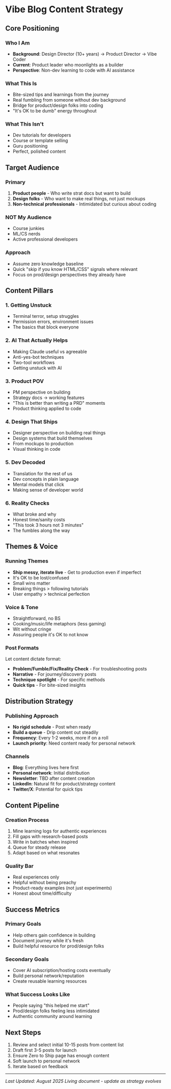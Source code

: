 # Vibe Blog Content Strategy

## Core Positioning

### Who I Am
- **Background**: Design Director (10+ years) → Product Director → Vibe Coder
- **Current**: Product leader who moonlights as a builder
- **Perspective**: Non-dev learning to code with AI assistance

### What This Is
- Bite-sized tips and learnings from the journey
- Real fumbling from someone without dev background
- Bridge for product/design folks into coding
- "It's OK to be dumb" energy throughout

### What This Isn't
- Dev tutorials for developers
- Course or template selling
- Guru positioning
- Perfect, polished content

## Target Audience

### Primary
1. **Product people** - Who write strat docs but want to build
2. **Design folks** - Who want to make real things, not just mockups
3. **Non-technical professionals** - Intimidated but curious about coding

### NOT My Audience
- Course junkies
- ML/CS nerds
- Active professional developers

### Approach
- Assume zero knowledge baseline
- Quick "skip if you know HTML/CSS" signals where relevant
- Focus on prod/design perspectives they already have

## Content Pillars

### 1. Getting Unstuck
- Terminal terror, setup struggles
- Permission errors, environment issues
- The basics that block everyone

### 2. AI That Actually Helps
- Making Claude useful vs agreeable
- Anti-yes-bot techniques
- Two-tool workflows
- Getting unstuck with AI

### 3. Product POV
- PM perspective on building
- Strategy docs → working features
- "This is better than writing a PRD" moments
- Product thinking applied to code

### 4. Design That Ships
- Designer perspective on building real things
- Design systems that build themselves
- From mockups to production
- Visual thinking in code

### 5. Dev Decoded
- Translation for the rest of us
- Dev concepts in plain language
- Mental models that click
- Making sense of developer world

### 6. Reality Checks
- What broke and why
- Honest time/sanity costs
- "This took 3 hours not 3 minutes"
- The fumbles along the way

## Themes & Voice

### Running Themes
- **Ship messy, iterate live** - Get to production even if imperfect
- It's OK to be lost/confused
- Small wins matter
- Breaking things > following tutorials
- User empathy > technical perfection

### Voice & Tone
- Straightforward, no BS
- Cooking/music/life metaphors (less gaming)
- Wit without cringe
- Assuring people it's OK to not know

### Post Formats
Let content dictate format:
- **Problem/Fumble/Fix/Reality Check** - For troubleshooting posts
- **Narrative** - For journey/discovery posts
- **Technique spotlight** - For specific methods
- **Quick tips** - For bite-sized insights

## Distribution Strategy

### Publishing Approach
- **No rigid schedule** - Post when ready
- **Build a queue** - Drip content out steadily
- **Frequency**: Every 1-2 weeks, more if on a roll
- **Launch priority**: Need content ready for personal network

### Channels
- **Blog**: Everything lives here first
- **Personal network**: Initial distribution
- **Newsletter**: TBD after content creation
- **LinkedIn**: Natural fit for product/strategy content
- **Twitter/X**: Potential for quick tips

## Content Pipeline

### Creation Process
1. Mine learning logs for authentic experiences
2. Fill gaps with research-based posts
3. Write in batches when inspired
4. Queue for steady release
5. Adapt based on what resonates

### Quality Bar
- Real experiences only
- Helpful without being preachy
- Product-ready examples (not just experiments)
- Honest about time/difficulty

## Success Metrics

### Primary Goals
- Help others gain confidence in building
- Document journey while it's fresh
- Build helpful resource for prod/design folks

### Secondary Goals
- Cover AI subscription/hosting costs eventually
- Build personal network/reputation
- Create reusable learning resources

### What Success Looks Like
- People saying "this helped me start"
- Prod/design folks feeling less intimidated
- Authentic community around learning

## Next Steps

1. Review and select initial 10-15 posts from content list
2. Draft first 3-5 posts for launch
3. Ensure Zero to Ship page has enough content
4. Soft launch to personal network
5. Iterate based on feedback

---

*Last Updated: August 2025*
*Living document - update as strategy evolves*